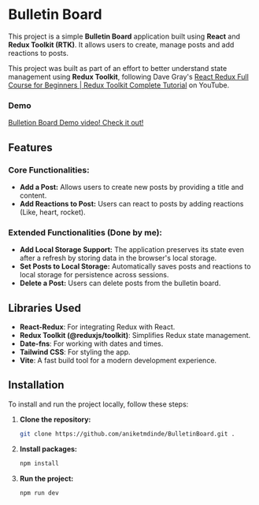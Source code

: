 # Bulletin Board

This project is a simple **Bulletin Board** application built using **React** and **Redux Toolkit (RTK)**. It allows users to create, manage posts and add reactions to posts. 

This project was built as part of an effort to better understand state management using **Redux Toolkit**, following Dave Gray's [React Redux Full Course for Beginners | Redux Toolkit Complete Tutorial](https://youtu.be/NqzdVN2tyvQ?si=opLaUAe9OvQYMMvw) on YouTube.


### Demo
[Bulletion Board Demo video! Check it out!](https://drive.google.com/file/d/1O3IDkY94dS-FWtE_xY8sPlX2uiDXXMSE/view?usp=sharing)

## Features

### Core Functionalities:
- **Add a Post:** Allows users to create new posts by providing a title and content.
- **Add Reactions to Post:** Users can react to posts by adding reactions (Like, heart, rocket).
  
### Extended Functionalities (Done by me):
- **Add Local Storage Support:** The application preserves its state even after a refresh by storing data in the browser's local storage.
- **Set Posts to Local Storage:** Automatically saves posts and reactions to local storage for persistence across sessions.
- **Delete a Post:** Users can delete posts from the bulletin board.

## Libraries Used

- **React-Redux**: For integrating Redux with React.
- **Redux Toolkit (@reduxjs/toolkit)**: Simplifies Redux state management.
- **Date-fns**: For working with dates and times.
- **Tailwind CSS**: For styling the app.
- **Vite**: A fast build tool for a modern development experience.

## Installation

To install and run the project locally, follow these steps:

1. **Clone the repository:**

   ```bash
   git clone https://github.com/aniketmdinde/BulletinBoard.git .

2. **Install packages:**

   ```bash
   npm install

3. **Run the project:**

   ```bash
   npm run dev
